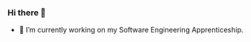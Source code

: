 ### Hi there 👋
- 🔭 I’m currently working on my Software Engineering Apprenticeship.
<!--
**herve-joly/herve-joly** is a ✨ _special_ ✨ repository because its `README.md` (this file) appears on your GitHub profile.
